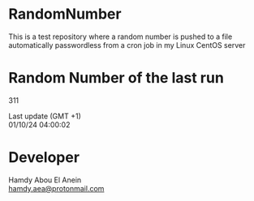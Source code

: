 # RandomNumber    
This is a test repository where a random number is pushed to a file automatically passwordless from a cron job in my Linux CentOS server    
# Random Number of the last run   
311
      
Last update (GMT +1)    
01/10/24 04:00:02
# Developer    
Hamdy Abou El Anein   
hamdy.aea@protonmail.com
